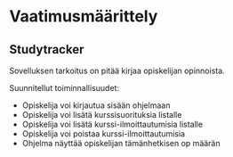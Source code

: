 # Vaatimusmäärittely

## Studytracker

Sovelluksen tarkoitus on pitää kirjaa opiskelijan opinnoista. 

Suunnitellut toiminnallisuudet:

* Opiskelija voi kirjautua sisään ohjelmaan
* Opiskelija voi lisätä kurssisuorituksia listalle
* Opiskelija voi lisätä kurssi-ilmoittautumisia listalle
* Opiskelija voi poistaa kurssi-ilmoittautumisia
* Ohjelma näyttää opiskelijan tämänhetkisen op määrän
